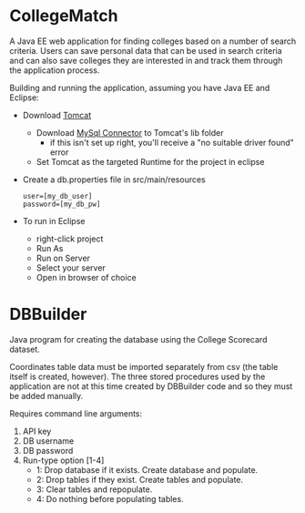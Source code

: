 # CollegeMatch
A Java EE web application for finding colleges based on a number of search criteria. Users can save personal data that can be used in search criteria and can also save colleges they are interested in and track them through the application process.

Building and running the application, assuming you have Java EE and Eclipse:
* Download [Tomcat](https://tomcat.apache.org/download-80.cgi)
    * Download [MySql Connector](https://dev.mysql.com/downloads/connector/j/8.0.html) to Tomcat's lib folder
         * if this isn't set up right, you'll receive a "no suitable driver found" error
    * Set Tomcat as the targeted Runtime for the project in eclipse
* Create a db.properties file in src/main/resources

      user=[my_db_user]
      password=[my_db_pw]
* To run in Eclipse

    * right-click project
    * Run As
    * Run on Server
    * Select your server
    * Open in browser of choice
# DBBuilder
Java program for creating the database using the College Scorecard dataset.

Coordinates table data must be imported separately from csv (the table itself is created, however).
The three stored procedures used by the application are not at this time created by DBBuilder code and so they must be added manually.

Requires command line arguments:
1. API key
2. DB username
3. DB password
4. Run-type option [1-4]
    * 1: Drop database if it exists. Create database and populate.
    * 2: Drop tables if they exist. Create tables and populate.
    * 3: Clear tables and repopulate.
    * 4: Do nothing before populating tables.

